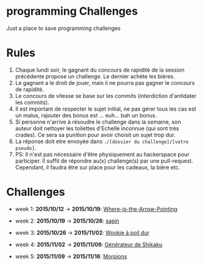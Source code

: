 # programming Challenges

Just a place to save programming challenges

# Rules

1. Chaque lundi soir, le gagnant du concours de rapidité de la session précédente propose un challenge.
   Le dernier achète les bières.
2. Le gagnant a le droit de jouer, mais il ne pourra pas gagner le concours de rapidité.
3. Le concours de vitesse se base sur les commits (interdiction d'antidater les commits).
4. Il est important de respecter le sujet initial, ne pas gérer tous les cas est un malus, rajouter des bonus est ... euh... bah un bonus.
5. Si personne n'arrive à résoudre le challenge dans la semaine, son auteur doit nettoyer les toilettes d'Echelle inconnue (qui sont très crades).
   Ce sera sa punition pour avoir choisit un sujet trop dur.
6. La réponse doit etre envoyée dans `./[dossier du challenge]/[votre pseudo]`.
7. PS: Il n'est pas nécessaire d'être physiquement au hackerspace pour participer.
   Il suffit de répondre au(x) challenge(s) par une pull-request.
   Cependant, il faudra être sur place pour les cadeaux, la bière etc.


# Challenges

- week 1: **2015/10/12** -> **2015/10/19**: [Where-is-the-Arrow-Pointing](https://github.com/jeannedhack/programmingChallenges/tree/master/Where-is-the-Arrow-Pointing)
- week 2: **2015/10/19** -> **2015/10/26**: [sapin](https://github.com/jeannedhack/programmingChallenges/tree/master/sapin)

- week 3: **2015/10/26** -> **2015/11/02**: [Wookie à poil dur](https://github.com/jeannedhack/programmingChallenges/tree/master/wookie%20%C3%A0%20poil%20dur)

- week 4: **2015/11/02** -> **2015/11/09**: [Générateur de Shikaku](https://github.com/jeannedhack/programmingChallenges/tree/master/shikaku)

- week 5: **2015/11/09** -> **2015/11/16**: [Morpions](https://github.com/jeannedhack/programmingChallenges/tree/master/morpionsFights)

